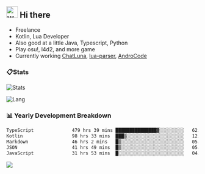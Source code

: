## <img alt="wave" src="https://raw.githubusercontent.com/MartinHeinz/MartinHeinz/master/wave.gif" width="30px"> Hi there

- Freelance
- Kotlin, Lua Developer
- Also good at a little Java, Typescript, Python
- Play osu!, l4d2, and more game
- Currently working [ChatLuna](https://github.com/ChatLunaLab), [lua-parser](https://github.com/dingyi222666/lua-parser), [AndroCode](https://github.com/dingyi222666/AndroCode)

### 📋Stats

![Stats](https://github-readme-stats.vercel.app/api?username=dingyi222666&show_icons=true&icon_color=47A69E&title_color=47A69E&count_private=true)    

![Lang](https://github-readme-stats.vercel.app/api/top-langs/?username=dingyi222666&layout=compact&title_color=47A69E&hide=html,css,c,c%2B%2B)   

### 📊 Yearly Development Breakdown

<!--START_SECTION:waka-->

```txt
TypeScript              479 hrs 39 mins ███████████████▓░░░░░░░░░   62.07 %
Kotlin                  98 hrs 33 mins  ███▒░░░░░░░░░░░░░░░░░░░░░   12.75 %
Markdown                46 hrs 2 mins   █▒░░░░░░░░░░░░░░░░░░░░░░░   05.96 %
JSON                    41 hrs 49 mins  █▒░░░░░░░░░░░░░░░░░░░░░░░   05.41 %
JavaScript              31 hrs 53 mins  █░░░░░░░░░░░░░░░░░░░░░░░░   04.13 %
```

<!--END_SECTION:waka-->

![](https://komarev.com/ghpvc/?username=dingyi222666)
